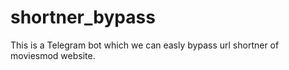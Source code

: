 # shortner_bypass
This is a Telegram bot which we can easly bypass url shortner of moviesmod website.
